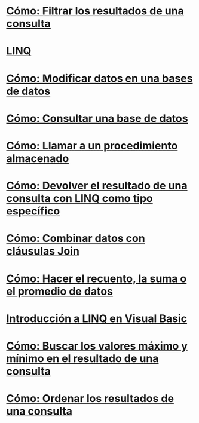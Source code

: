 # [Cómo: Filtrar los resultados de una consulta](how-to-filter-query-results-by-using-linq.md)
# [LINQ](index.md)
# [Cómo: Modificar datos en una bases de datos](how-to-modify-data-in-a-database-by-using-linq.md)
# [Cómo: Consultar una base de datos](how-to-query-a-database-by-using-linq.md)
# [Cómo: Llamar a un procedimiento almacenado](how-to-call-a-stored-procedure-by-using-linq.md)
# [Cómo: Devolver el resultado de una consulta con LINQ como tipo específico](how-to-return-a-linq-query-result-as-a-specific-type.md)
# [Cómo: Combinar datos con cláusulas Join](how-to-combine-data-with-linq-by-using-joins.md)
# [Cómo: Hacer el recuento, la suma o el promedio de datos](how-to-count-sum-or-average-data-by-using-linq.md)
# [Introducción a LINQ en Visual Basic](introduction-to-linq.md)
# [Cómo: Buscar los valores máximo y mínimo en el resultado de una consulta](how-to-find-the-minimum-or-maximum-value-in-a-query-result.md)
# [Cómo: Ordenar los resultados de una consulta](how-to-sort-query-results-by-using-linq.md)
